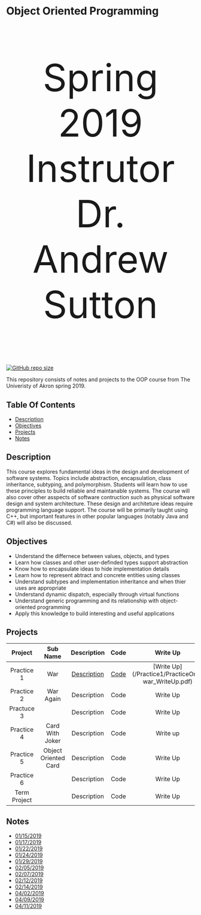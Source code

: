 # Object Oriented Programming
<p align="center" style="font-size : 100px;"> 
   Spring 2019</br>
   Instrutor</br>
   Dr. Andrew Sutton
</p>

[![GitHub repo size](https://img.shields.io/github/repo-size/DanieTlLouis/ObjectOrientedProgramming_Spring2019)](https://github.com/DanieTlLouis/ObjectOrientedProgramming_Spring2019/archive/master.zip)

This repository consists of notes and projects to the OOP course from The Univeristy of Akron spring 2019. 

## Table Of Contents
* [Description](#description)
* [Objectives](#objectives)
* [Projects](#projects)
* [Notes](#notes) 

## Description
This course explores fundamental ideas in the design and development of software systems. Topics include abstraction, encapsulation, class inheritance, subtyping, and polymorphism. Students will learn how to use these principles to build reliable and maintanable systems. The course will also cover other asspects of software contruction such as physical software design and system architecture. 
These design and architeture ideas require programming language support. The course will be primarily taught using C++, but important features in other popular languages (notably Java and C#) will also be discussed. 

## Objectives 
* Understand the differnece between values, objects, and types
* Learn how classes and other user-definded types support abstraction
* Know how to encapsulate ideas to hide implementation details
* Learn how to represent abtract and concrete entities using classes
* Understand subtypes and implementation inheritance and when thier uses are appropriate
* Understand dynamic dispatch, especially through virtual functions 
* Understand generic programming and its relationship with object-oriented programming 
* Apply this knowledge to build interesting and useful applications 

## Projects
| Project | Sub Name | Description | Code | Write Up |
|:-------:|:--------:|:-----------:|:----:|:--------:|
| Practice 1 | War | [Description](/Practice1/ReadMe.txt) | [Code](/Practice1/Code/) | [Write Up](/Practice1/PracticeOne_ war_WriteUp.pdf) | 
| Practice 2 | War Again |Description| Code | Write Up |
| Practuce 3 | | Description | Code | Write Up |
| Practice 4 | Card With Joker| Description | Code | Write up|
| Practice 5 |  Object Oriented Card | Description | Code | Write Up |
| Practice 6 | | Description | Code | Write Up |
|Term Project| | Description | Code | Write Up |

## Notes
* [01/15/2019](/Notes/01_15_2019.pdf)
* [01/17/2019](/Notes/01_17_2019.pdf)
* [01/22/2019](/Notes/01_22_2019.pdf)
* [01/24/2019](/Notes/01_24_2019.pdf)
* [01/29/2019](/Notes/01_29_2019.pdf)
* [02/05/2019](/Notes/02_05_2019.pdf)
* [02/07/2019](/Notes/02_07_2019.pdf)
* [02/12/2019](/Notes/02_12_2019.pdf)
* [02/14/2019](/Notes/02_14_2019.pdf)
* [04/02/2019](/Notes/04_02_2019.pdf)
* [04/09/2019](/Notes/04_09_2019.pdf)
* [04/11/2019](/Notes/04_11_2019.pdf)
